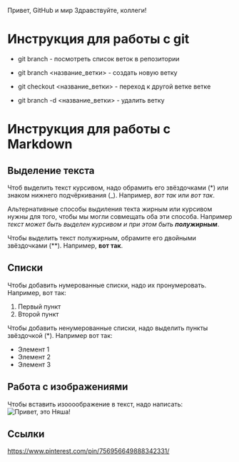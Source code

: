 Привет, GitHub и мир
Здравствуйте, коллеги!


# Инструкция для работы с git

+ git branch - посмотреть список веток в репозитории

+ git branch <название_ветки> - создать новую ветку

+ git checkout <название_ветки> - переход к другой ветке веткe

+ git branch -d <название_ветки> - удалить ветку


# Инструкция для работы с Markdown

## Выделение текста

Чтоб выделить текст курсивом, надо обрамить его звёздочками (*) или знаком нижнего подчёркивания (_). Например, *вот так* или _вот так_.
 
 Альтернативные способы выдиления текта жирным или курсивом нужны для того, чтобы мы могли совмещать оба эти способа. Например _текст может быть выделен курсивом и при этом быть **полужирным**_. 

Чтобы выделить текст полужирным, обрамите его двойными звёздочками (**). Например, **вот так**.

## Списки

Чтобы добавить нумерованные списки, надо их пронумеровать.
Например, вот так:
1. Первый пункт
2. Второй пункт

Чтобы добавить ненумерованные списки, надо выделить пункты звёздочкой (*).
Например вот так:
* Элемент 1
* Элемент 2
* Элемент 3

## Работа с изображениями 

Чтобы вставить изоооображение в текст, надо написать:
![Привет, это Няша!](%D0%9D%D1%8F%D1%88%D0%B0.jpeg) 

## Ссылки

https://www.pinterest.com/pin/756956649888342331/
